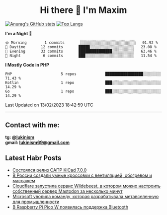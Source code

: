 ## <h1 align="center">Hi there 👋 I'm Maxim</h1>

[![Anurag's GitHub stats](https://github-readme-stats.vercel.app/api?username=lukinism)](https://github.com/anuraghazra/github-readme-stats) [![Top Langs](https://github-readme-stats.vercel.app/api/top-langs/?username=lukinism)](https://github.com/anuraghazra/github-readme-stats)

<!--START_SECTION:waka-->
**I'm a Night 🦉** 

```text
🌞 Morning        1 commits       ░░░░░░░░░░░░░░░░░░░░░░░░░   01.92 % 
🌆 Daytime       12 commits       █████░░░░░░░░░░░░░░░░░░░░   23.08 % 
🌃 Evening       33 commits       ███████████████░░░░░░░░░░   63.46 % 
🌙 Night          6 commits       ███░░░░░░░░░░░░░░░░░░░░░░   11.54 % 

```


**I Mostly Code in PHP** 

```text
PHP                      5 repos             █████████████████░░░░░░░░   71.43 % 
Kotlin                   1 repo              ███░░░░░░░░░░░░░░░░░░░░░░   14.29 % 
Go                       1 repo              ███░░░░░░░░░░░░░░░░░░░░░░   14.29 % 

```



 Last Updated on 13/02/2023 18:42:59 UTC
<!--END_SECTION:waka-->
___
## Contact with me:
**tg: [@lukinism](https://t.me/lukinism)  
gmail: lukinism69@gmail.com**

## Latest Habr Posts
<!-- BLOG-POST-LIST:START -->
- [Состоялся релиз САПР KiCad 7.0.0](https://habr.com/ru/post/716818/)
- [В России создали умные кроссовки с вентиляцией, обогревом и массажем](https://habr.com/ru/post/716618/)
- [Cloudflare запустила сервис Wildebeest, в котором можно настроить собственный сервер Mastodon за несколько минут](https://habr.com/ru/post/716570/)
- [Microsoft уволила команду, которая разрабатывала метавселенную для промышленности](https://habr.com/ru/post/716542/)
- [В Raspberry Pi Pico W появилась поддержка Bluetooth](https://habr.com/ru/post/716508/)
<!-- BLOG-POST-LIST:END -->
